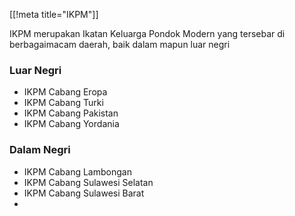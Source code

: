 [[!meta title="IKPM"]]

IKPM merupakan Ikatan Keluarga Pondok Modern yang tersebar di berbagaimacam daerah, baik dalam mapun luar negri

### Luar Negri
  - IKPM Cabang Eropa
  - IKPM Cabang Turki
  - IKPM Cabang Pakistan
  - IKPM Cabang Yordania

### Dalam Negri
  - IKPM Cabang Lambongan
  - IKPM Cabang Sulawesi Selatan
  - IKPM Cabang Sulawesi Barat
  - 
